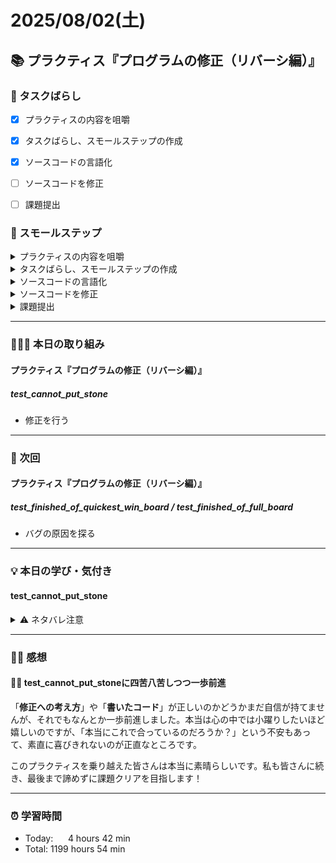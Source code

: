 # 2025/08/02(土)
## 📚 プラクティス『プログラムの修正（リバーシ編）』


### 🧩 タスクばらし
- [x] プラクティスの内容を咀嚼
- [x] タスクばらし、スモールステップの作成
- [x] ソースコードの言語化
- [ ] ソースコードを修正
- [ ] 課題提出


### 🐾 スモールステップ
<details><summary>プラクティスの内容を咀嚼</summary>

- [x] プラクティスの内容を咀嚼
</details>

<details><summary>タスクばらし、スモールステップの作成</summary>

- [x] タスクばらし、スモールステップの作成
</details>

<details><summary>ソースコードの言語化</summary>

- [x] ソースコードの言語化 **※①から順に行う**
  - [x] ① reversi_methods_test.rb
  - [x] ② reversi.rb
  - [x] ③ reversi_methods.rb
  - [x] ④ position.rb


</details>

<details><summary>ソースコードを修正</summary>

- [ ] ソースコードを修正
  - test_cannot_put_stone
    - [x] 修正
  - test_finished_of_quickest_win_board
    - [ ] 修正
  - test_put_stone
    - [x] 修正
  - test_turn
    - [x] 修正
  - test_finished_of_full_board
    - [ ] 修正

</details>

<details><summary>課題提出</summary>

- [ ] 修正したソースコードを Pull Request としてアップ
- [ ] Pull Request としてアップした URL とテストコードの実行結果を提出
</details>


---
### 🧑🏻‍💻 本日の取り組み
#### プラクティス『プログラムの修正（リバーシ編）』
##### test_cannot_put_stone
- 修正を行う


---


### 🎯 次回
#### プラクティス『プログラムの修正（リバーシ編）』
##### test_finished_of_quickest_win_board / test_finished_of_full_board
- バグの原因を探る
    

---


### 💡 本日の学び・気付き
#### test_cannot_put_stone
<details><summary>⚠️ ネタバレ注意</summary>

### turnメソッドの動きを丁寧に言語化
```ruby
def turn(board, target_pos, attack_stone_color, direction)
    return false if target_pos.out_of_board?
    return false if target_pos.stone_color(board) == attack_stone_color

    next_pos = target_pos.next_position(direction)
    if (next_pos.stone_color(board) == attack_stone_color) || turn(board, next_pos, attack_stone_color, direction)
    board[target_pos.row][target_pos.col] = attack_stone_color
    true
  else
    false
  end
end
```
```ruby
def turn(board, target_pos, attack_stone_color, direction)
```
- 「`board`, `target_pos`, `attack_stone_color`, `direction`を引数に持つ`turn`メソッドを定義する」。
  - `board`：リバーシの盤面。
  - `target_pos`：ひっくり返す（裏返したい）マス。
  - `attack_stone_color`：攻撃する側の石の色。
  - `direction`：方向。

```ruby
return false if target_pos.out_of_board?
```
- 「もし、ひっくり返したい（狙っている）マスが盤面外だったら、`false`を返して、`turn`メソッドを途中で終わらせる」。
  - `return`：メソッドを途中で終わらせる。予約語？
  - `target_pos.out_of_board?`：「ひっくり返すマスは盤面外ですか？」という問いに答える形で`true`または`false`を返す。

```ruby
return false if target_pos.stone_color(board) == attack_stone_color
```
- 「もし、ひっくり返したい（狙っている）マスに、攻撃する（自分の色の）石があったら`false`を返して、`turn`メソッドを途中で終わらせる」。

```ruby
next_pos = target_pos.next_position(direction)
```
- 「狙っているマスから`direction`が示す方向に一つ進んだマスを、変数`next_pos`に紐付ける」。

```ruby
if (next_pos.stone_color(board) == attack_stone_color) || turn(board, next_pos, attack_stone_color, direction)
```
- 「もし、1マス進んだ先に自分の石があるか、あるいは`next_pos`, `attack_stone_color`, `direction`を引数にして`turn`メソッドを呼び出すのなら、以下の処理を実行する」。

```ruby
board[target_pos.row][target_pos.col] = attack_stone_color
```
- 「盤面`board`の、`target_pos`が示す行（`row`）と列（`col`）の位置に、自分の石を置く」。

```ruby
    true
  else
    false
  end
end
```
- 「成功したら`true`を返し、そうでなければ`false`を返す」。

そして、
- `return false if target_pos.out_of_board?`
- `return false if target_pos.stone_color(board) == attack_stone_color`

この 2行は「この状態では何もできないので`turn`メソッドの処理を中断する役割」を担っている。

ということは、2行と同じ場所に「もし、狙っているマスが空白のマスだったら`false`を返して、`turn`メソッドを途中で終わらせる」といった内容のコードを書き加えればよい、と考える。

### 実際にコードを考える
あまり難しく考えずに、既に書かれているコードを参考に書く。
```ruby
# もし狙っているマスが空白のマスならfalseを返し、turnメソッドを途中で終わらせる
return false if target_pos.stone_color(board) == BLANK_CELL
```
```ruby
def turn(board, target_pos, attack_stone_color, direction)
  return false if target_pos.out_of_board?
  return false if target_pos.stone_color(board) == attack_stone_color
  return false if target_pos.stone_color(board) == BLANK_CELL # ←return false if target_pos.stone_color(board) == BLANK_CELLを追加

  next_pos = target_pos.next_position(direction)
  if (next_pos.stone_color(board) == attack_stone_color) || turn(board, next_pos, attack_stone_color, direction)
    board[target_pos.row][target_pos.col] = attack_stone_color
    true
  else
    false
  end
end
```

### テスト結果を確認
```shell
~/bug_reversi/test % ruby reversi_methods_test.rb
Run options: --seed 5351

# Running:

.....FF..

Finished in 0.007866s, 1144.1648 runs/s, 2161.2001 assertions/s.

  1) Failure:
ReversiMethodsTest#test_finished_of_quickest_win_board [reversi_methods_test.rb:120]:
Expected false to be truthy.

  2) Failure:
ReversiMethodsTest#test_finished_of_full_board [reversi_methods_test.rb:107]:
Expected false to be truthy.

9 runs, 17 assertions, 2 failures, 0 errors, 0 skips
```
↑`ReversiMethodsTest#test_cannot_put_stone`がなくなり、failureの残りは2つ。

### 次の修正へ
テスト結果には、
- ①`test_finished_of_quickest_win_board`
- ②`test_finished_of_full_board`

**① 最も早い勝利でリバーシの試合が終了**
**② リバーシの盤面全てに白色と黒色の石が置かれて終了**

と、「**リバーシの終了条件**」について関係している。そして①・②共に`Expected false to be truthy.`（「**true が返ることを想定していたが、実際は false を返している**」）と表示されているので、`true`が返るように修正すれば良いと考える。

### テストが何を期待しているかを確認する
- ①`test_finished_of_quickest_win_board`
  - → 「最も早い勝利で試合が終了」とは、盤面の石の色が黒色だけあるいは白色だけの状態を指す。
  - riversi_methods_test.rbファイルを確認すると以下の内容のコードが書かれている↓。
```ruby
def test_finished_of_quickest_win_board
  assert finished?(build_board(<<~BOARD)) # 白最短勝利
    --------
    ---W----
    ---WW---
    -WWWWW--
    ---WWW--
    ---WWW--
    --------
    --------
  BOARD
  assert finished?(build_board(<<~BOARD)) # 黒最短勝利
    --------
    --------
    ----B---
    ---BBB--
    --BBBBB-
    ---BBB--
    ----B---
    --------
  BOARD
end
```
コードを見ると、「最も早い勝利で試合が終了（`quickest_win`）」は以下の2パターン。
**1. 盤面に白石だけが残っているパターン。**
**2. 盤面に黒石だけが残っているパターン。**



- ②`test_finished_of_full_board`
  - これも riversi_methods_test.rbファイルを確認すると、「盤面に空白のマス（`-`などの`BLACK_CELL`）が一切なく、全てのマスに黒石・白石が置かれた状態」になっている。
  - したがって、「リバーシの盤面のマス全てに石が置かれている場合、`true`を返し、試合が終了と判定する」のが期待される内容だと考える。
```ruby
def test_finished_of_full_board
  assert finished?(build_board(<<~BOARD)) # 全て埋まった盤面
    WWWWWWWW
    WBBWWBWB
    WBBBBWBB
    WBWBBBBB
    WBWWBBBB
    WBWWWBBB
    WWWWWWBB
    WBBBBBBB
  BOARD
end
```
</details>


---


### ✍🏻 感想
#### 🏋🏻 test_cannot_put_stoneに四苦八苦しつつ一歩前進
「**修正への考え方**」や「**書いたコード**」が正しいのかどうかまだ自信が持てませんが、それでもなんとか一歩前進しました。本当は心の中では小躍りしたいほど嬉しいのですが、「本当にこれで合っているのだろうか？」という不安もあって、素直に喜びきれないのが正直なところです。

このプラクティスを乗り越えた皆さんは本当に素晴らしいです。私も皆さんに続き、最後まで諦めずに課題クリアを目指します！


---


### ⏰ 学習時間
- Today:&nbsp;&nbsp;&nbsp;&nbsp;&nbsp; 4 hours 42 min
- Total: 1199 hours 54 min
